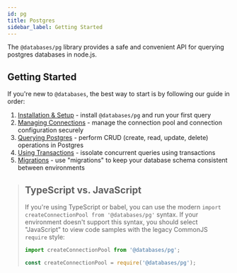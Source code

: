 ```yaml
---
id: pg
title: Postgres
sidebar_label: Getting Started
---
```


The `@databases/pg` library provides a safe and convenient API for querying postgres databases in node.js.

## Getting Started

If you're new to `@databases`, the best way to start is by following our guide in order:

1. [Installation & Setup](pg-guide-setup.md) - install `@databases/pg` and run your first query
1. [Managing Connections](pg-guide-connections.md) - manage the connection pool and connection configuration securely
1. [Querying Postgres](pg-guide-query.md) - perform CRUD (create, read, update, delete) operations in Postgres
1. [Using Transactions](pg-guide-transactions.md) - issolate concurrent queries using transactions
1. [Migrations](pg-migrations.md) - use "migrations" to keep your database schema consistent between environments

> ## TypeScript vs. JavaScript
>
> If you're using TypeScript or babel, you can use the modern `import createConnectionPool from '@databases/pg'` syntax. If your environment doesn't support this syntax, you should select "JavaScript" to view code samples with the legacy CommonJS `require` style:
>
> ```typescript
> import createConnectionPool from '@databases/pg';
> ```
>
> ```javascript
> const createConnectionPool = require('@databases/pg');
> ```
